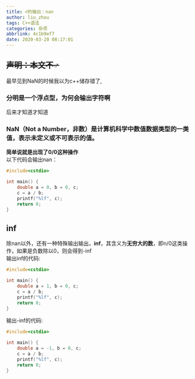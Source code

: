 ```yaml
---
title: ♂的输出：nan
author: liu_zhou
tags: C++语法
categories: 杂项
abbrlink: 4c1b9ef7
date: 2020-03-20 08:17:01
---
```

## ~~声明：本文不♂~~  
最早见到NaN的时候我以为c++储存错了,
### 分明是一个浮点型，为何会输出字符啊
后来才知道才知道
### NaN（Not a Number，非数）是计算机科学中数值数据类型的一类值，表示未定义或不可表示的值。

**简单说就是出现了0/0这种操作**  
以下代码会输出nan：
```cpp
#include<cstdio>

int main() {
	double a = 0, b = 0, c;
	c = a / b;
	printf("%lf", c);
	return 0;
}
```
## inf
除nan以外，还有一种特殊输出输出，**inf**，其含义为**无穷大的数**，即n/0这类操作，如果是负数除以0，则会得到-inf  
输出inf的代码:
```cpp
#include<cstdio>

int main() {
	double a = 1, b = 0, c;
	c = a / b;
	printf("%lf", c);
	return 0;
}
```
输出-inf的代码:
```cpp
#include<cstdio>

int main() {
	double a = -1, b = 0, c;
	c = a / b;
	printf("%lf", c);
	return 0;
}
```